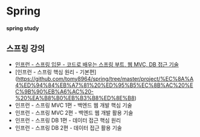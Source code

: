 # Spring
#### spring study
## 스프링 강의
* [인프런 - 스프링 입문 - 코드로 배우는 스프링 부트, 웹 MVC, DB 접근 기술](https://github.com/tomy8964/spring/tree/master/project/%EC%8A%A4%ED%94%84%EB%A7%81%20%EC%9E%85%EB%AC%B8)
* [인프런 - 스프링 핵심 원리 - 기본편] (https://github.com/tomy8964/spring/tree/master/project/%EC%8A%A4%ED%94%84%EB%A7%81%20%ED%95%B5%EC%8B%AC%20%EC%9B%90%EB%A6%AC%20-%20%EA%B8%B0%EB%B3%B8%ED%8E%B8)
* 인프런 - 스프링 MVC 1편 - 백엔드 웹 개발 핵심 기술
* 인프런 - 스프링 MVC 2편 - 백엔드 웹 개발 활용 기술
* 인프런 - 스프링 DB 1편 - 데이터 접근 핵심 원리
* 인프런 - 스프링 DB 2편 - 데이터 접근 활용 기술
